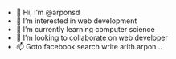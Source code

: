 - 👋 Hi, I’m @arponsd
- 👀 I’m interested in web development 
- 🌱 I’m currently learning computer science
- 💞️ I’m looking to collaborate on web developer
- 📫 Goto facebook search  write arith.arpon    .. 

<!---
arponsd/arponsd is a ✨ special ✨ repository because its `README.md` (this file) appears on your GitHub profile.
You can click the Preview link to take a look at your changes.
--->
